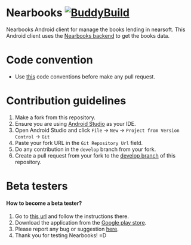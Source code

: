 # Nearbooks [![BuddyBuild](https://dashboard.buddybuild.com/api/statusImage?appID=56b0ee2d187416010091ba9a&branch=master&build=latest)](https://dashboard.buddybuild.com/apps/56b0ee2d187416010091ba9a/build/latest)

Nearbooks Android client for manage the books lending in nearsoft. This Android client uses the
[Nearbooks backend](https://github.com/Nearsoft/nearbooks) to get the books data.

# Code convention
- Use [this](https://source.android.com/source/code-style.html) code conventions before make any pull request.

# Contribution guidelines
1. Make a fork from this repository.
2. Ensure you are using [Android Studio](http://developer.android.com/intl/es/sdk/index.html) as your IDE.
3. Open Android Studio and click `File` -> `New` -> `Project from Version Control` -> `Git`
4. Paste your fork URL in the `Git Repository Url` field.
5. Do any contribution in the `develop` branch from your fork.
6. Create a pull request from your fork to the [develop branch](https://github.com/Nearsoft/nearbooks-android/tree/develop) of this repository.

# Beta testers
#### How to become a beta tester?
1. Go to [this url](https://play.google.com/apps/testing/com.nearsoft.nearbooks) and follow the instructions there.
2. Download the application from the [Google play store](https://play.google.com/store/apps/details?id=com.nearsoft.nearbooks).
3. Please report any bug or suggestion [here](https://github.com/Nearsoft/nearbooks-android/issues).
4. Thank you for testing Nearbooks! =D